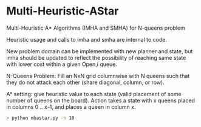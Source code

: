 # Multi-Heuristic-AStar
Multi-Heuristic A* Algorithms (IMHA and SMHA) for N-queens problem

Heuristic usage and calls to imha and smha are internal to code.

New problem domain can be implemented with new planner and state, but imha should be updated to reflect the possibility of reaching same state with lower cost within a given Open,i queue.

N-Queens Problem: Fill an NxN grid columnwise with N queens such that they do not attack each other (share diagonal, column, or row).

A* setting: give heuristic value to each state (valid placement of some number of queens on the board).
Action takes a state with x queens placed in columns 0 .. x-1, and places a queen in column x.

```bash
> python mhastar.py -n 10
```
